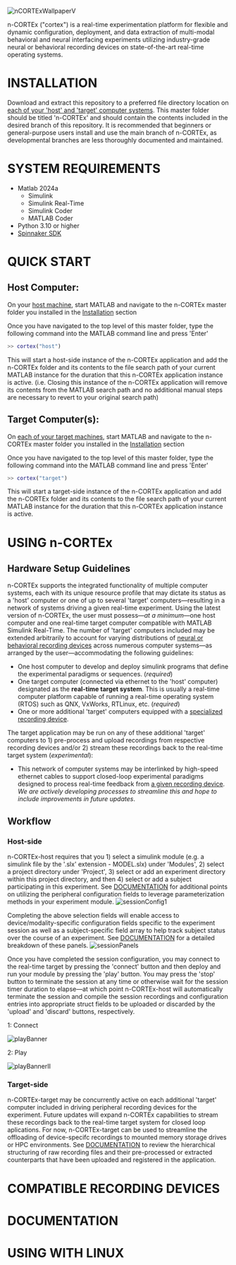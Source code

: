 ![nCORTExWallpaperV](https://github.com/user-attachments/assets/5ee517ec-67c8-478a-b4f6-a1272f8f1e48)


n-CORTEx ("cortex") is a real-time experimentation platform for flexible and dynamic configuration, deployment, and data extraction of multi-modal behavioral and neural interfacing experiments utilizing industry-grade neural or behavioral recording devices on state-of-the-art real-time operating systems.

# INSTALLATION
Download and extract this repository to a preferred file directory location on [each of your 'host' and 'target' computer systems](#using-n-cortex). This master folder should be titled 'n-CORTEx' and should contain the contents included in the desired branch of this repository. It is recommended that beginners or general-purpose users install and use the main branch of n-CORTEx, as developmental branches are less thoroughly documented and maintained.

# SYSTEM REQUIREMENTS

* Matlab 2024a
    * Simulink
    * Simulink Real-Time
    * Simulink Coder
    * MATLAB Coder    
* Python 3.10 or higher
* [Spinnaker SDK](https://www.teledynevisionsolutions.com/products/spinnaker-sdk/?model=Spinnaker%20SDK&vertical=machine%20vision&segment=iis)

# QUICK START
## Host Computer:

On your [host machine](#using-n-cortex), start MATLAB and navigate to the n-CORTEx master folder you installed in the [Installation](#installation) section

Once you have navigated to the top level of this master folder, type the following command into the MATLAB command line and press 'Enter'

```matlab
>> cortex("host")
```

This will start a host-side instance of the n-CORTEx application and add the n-CORTEx folder and its contents to the file search path of your current MATLAB instance for the duration that this n-CORTEx application instance is active. (i.e. Closing this instance of the n-CORTEx application will remove its contents from the MATLAB search path and no additional manual steps are necessary to revert to your original search path)

## Target Computer(s):

On [each of your target machines](#using-n-cortex), start MATLAB and navigate to the n-CORTEx master folder you installed in the [Installation](#installation) section

Once you have navigated to the top level of this master folder, type the following command into the MATLAB command line and press 'Enter'

```matlab
>> cortex("target")
```

This will start a target-side instance of the n-CORTEx application and add the n-CORTEx folder and its contents to the file search path of your current MATLAB instance for the duration that this n-CORTEx application instance is active.


# USING n-CORTEx

## Hardware Setup Guidelines

n-CORTEx supports the integrated functionality of multiple computer systems, each with its unique resource profile that may dictate its status as a 'host' computer or one of up to several 'target' computers—resulting in a network of systems driving a given real-time experiment. Using the latest version of n-CORTEx, the user must possess—*at a minimum*—one host computer and one real-time target computer compatible with MATLAB Simulink Real-Time. The number of 'target' computers included may be extended arbitrarily to account for varying distributions of [neural or behavioral recording devices](#compatible-recording-devices) across numerous computer systems—as arranged by the user—accommodating the following guidelines:

* One host computer to develop and deploy simulink programs that define the experimental paradigms or sequences. (*required*)
* One target computer (connected via ethernet to the 'host' computer) designated as the **real-time target system**. This is usually a real-time computer platform capable of running a real-time operating system (RTOS) such as QNX, VxWorks, RTLinux, etc. (*required*)
* One or more additional 'target' computers equipped with a [specialized recording device](#compatible-recording-devices).

The target application may be run on any of these additional 'target' computers to 1) pre-process and upload recordings from respective recording devices and/or 2) stream these recordings back to the real-time target system (*experimental*):

* This network of computer systems may be interlinked by high-speed ethernet cables to support closed-loop experimental paradigms designed to process real-time feedback from [a given recording device](#compatible-recording-devices). *We are actively developing processes to streamline this and hope to include improvements in future updates*.

## Workflow

### Host-side
n-CORTEx-host requires that you 1) select a simulink module (e.g. a simulink file by the '.slx' extension - MODEL.slx) under 'Modules', 2) select a project directory under 'Project', 3) select or add an experiment directory within this project directory, and then 4) select or add a subject participating in this experiment. See [DOCUMENTATION](#documentation) for additional points on utilizing the peripheral configuration fields to leverage parameterization methods in your experiment module.
![sessionConfig1](https://github.com/user-attachments/assets/c81d62eb-160f-43f7-82c7-dd44a9dc3615)

Completing the above selection fields will enable access to device/modality-specific configuration fields specific to the experiment session as well as a subject-specific field array to help track subject status over the course of an experiment. See [DOCUMENTATION](#documentation) for a detailed breakdown of these panels.
![sessionPanels](https://github.com/user-attachments/assets/97721deb-adfe-4574-8191-a8f3369aa047)

Once you have completed the session configuration, you may connect to the real-time target by pressing the 'connect' button and then deploy and run your module by pressing the 'play' button. You may press the 'stop' button to terminate the session at any time or otherwise wait for the session timer duration to elapse—at which point n-CORTEx-host will automatically terminate the session and compile the session recordings and configuration entries into appropriate struct fields to be uploaded or discarded by the 'upload' and 'discard' buttons, respectively.

1: Connect

![playBanner](https://github.com/user-attachments/assets/9afe67a9-9241-4ba5-8cc5-3c661b124a8f)

2: Play

![playBannerII](https://github.com/user-attachments/assets/6696b83e-21e9-47af-9af7-bd9d116f7ad2)

### Target-side
n-CORTEx-target may be concurrently active on each additional 'target' computer included in driving peripheral recording devices for the experiment. Future updates will expand n-CORTEx capabilities to stream these recordings back to the real-time target system for closed loop aplications. For now, n-CORTEx-target can be used to streamline the offloading of device-specifc recordings to mounted memory storage drives or HPC environments. See [DOCUMENTATION](#documentation) to review the hierarchical structuring of raw recording files and their pre-processed or extracted counterparts that have been uploaded and registered in the application.

# COMPATIBLE RECORDING DEVICES

# DOCUMENTATION

# USING WITH LINUX
